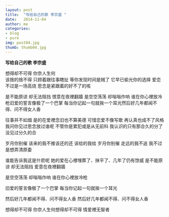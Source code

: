 ```yaml
---
layout: post
title:  "写给自己的歌 李宗盛 "
date:   2014-11-04 
author: me
categories: 
- blog
- pure
img: post04.jpg
thumb: thumb04.jpg
---
```


<b>写给自己的歌 李宗盛 </b>

想得却不可得 你奈人生何                          
该捨的捨不得 只顾着跟往事瞎扯 
等你发现时间是贼了 它早已偷光你的选择 爱恋不过是一场高烧 思念是紧跟着的好不了的咳

是不能原谅 却无法阻挡 恨意在夜裡翻牆 是空空荡荡 却嗡嗡作响 谁在你心裡放冷枪旧爱的誓言像极了一个巴掌 每当你记起一句就挨一个耳光然后好几年都闻不得、问不得女人香

往事并不如烟 是的在爱裡念旧也不算美德
可惜恋爱不像写歌 再认真也成不了风格
我问你见过思念放过谁呢 不管你是累犯或是从无前科
我认识的只有那合久的分了 没见过分久的合

 
岁月你别催 该来的我不推该还的还 该给的我给
岁月你别催 走远的我不追 我不过是想弄清原委



谁能告诉我这是什麽呢 她的爱在心裡埋葬了、抹平了、几年了仍有馀威
是不能原谅 却无法阻挡 爱意在夜裡翻牆

是空空荡荡 却嗡嗡作响 谁在你心裡放冷枪

旧爱的誓言像极了一个巴掌 每当你记起一句就挨一个耳光

然后好几年都闻不得、问不得女人香 然后好几年都闻不得、问不得女人香


想得却不可得 你奈人生何想得却不可得 情爱裡无智者

 